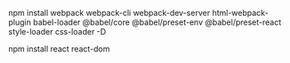  npm install webpack webpack-cli webpack-dev-server html-webpack-plugin babel-loader @babel/core @babel/preset-env @babel/preset-react style-loader css-loader -D


 npm install react react-dom